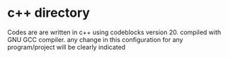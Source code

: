 # c++ directory

Codes are are written in c++ using codeblocks version 20. compiled with GNU GCC compiler. any change in this configuration for any program/project will be clearly indicated